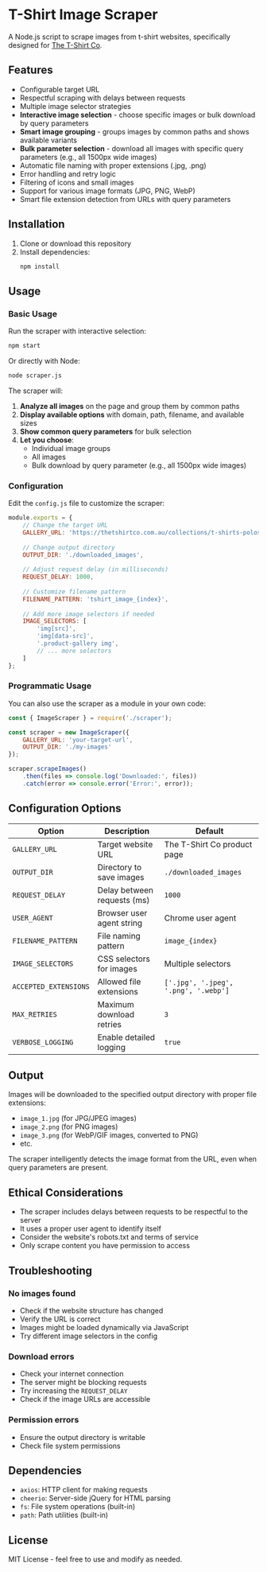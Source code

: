 # T-Shirt Image Scraper

A Node.js script to scrape images from t-shirt websites, specifically designed for [The T-Shirt Co](https://thetshirtco.com.au/).

## Features

- Configurable target URL
- Respectful scraping with delays between requests
- Multiple image selector strategies
- **Interactive image selection** - choose specific images or bulk download by query parameters
- **Smart image grouping** - groups images by common paths and shows available variants
- **Bulk parameter selection** - download all images with specific query parameters (e.g., all 1500px wide images)
- Automatic file naming with proper extensions (.jpg, .png)
- Error handling and retry logic
- Filtering of icons and small images
- Support for various image formats (JPG, PNG, WebP)
- Smart file extension detection from URLs with query parameters

## Installation

1. Clone or download this repository
2. Install dependencies:
   ```bash
   npm install
   ```

## Usage

### Basic Usage

Run the scraper with interactive selection:
```bash
npm start
```

Or directly with Node:
```bash
node scraper.js
```

The scraper will:
1. **Analyze all images** on the page and group them by common paths
2. **Display available options** with domain, path, filename, and available sizes
3. **Show common query parameters** for bulk selection
4. **Let you choose**:
   - Individual image groups
   - All images
   - Bulk download by query parameter (e.g., all 1500px wide images)

### Configuration

Edit the `config.js` file to customize the scraper:

```javascript
module.exports = {
    // Change the target URL
    GALLERY_URL: 'https://thetshirtco.com.au/collections/t-shirts-polos-custom-printing/products/essential-tee-custom-printed',
    
    // Change output directory
    OUTPUT_DIR: './downloaded_images',
    
    // Adjust request delay (in milliseconds)
    REQUEST_DELAY: 1000,
    
    // Customize filename pattern
    FILENAME_PATTERN: 'tshirt_image_{index}',
    
    // Add more image selectors if needed
    IMAGE_SELECTORS: [
        'img[src]',
        'img[data-src]',
        '.product-gallery img',
        // ... more selectors
    ]
};
```

### Programmatic Usage

You can also use the scraper as a module in your own code:

```javascript
const { ImageScraper } = require('./scraper');

const scraper = new ImageScraper({
    GALLERY_URL: 'your-target-url',
    OUTPUT_DIR: './my-images'
});

scraper.scrapeImages()
    .then(files => console.log('Downloaded:', files))
    .catch(error => console.error('Error:', error));
```

## Configuration Options

| Option | Description | Default |
|--------|-------------|---------|
| `GALLERY_URL` | Target website URL | The T-Shirt Co product page |
| `OUTPUT_DIR` | Directory to save images | `./downloaded_images` |
| `REQUEST_DELAY` | Delay between requests (ms) | `1000` |
| `USER_AGENT` | Browser user agent string | Chrome user agent |
| `FILENAME_PATTERN` | File naming pattern | `image_{index}` |
| `IMAGE_SELECTORS` | CSS selectors for images | Multiple selectors |
| `ACCEPTED_EXTENSIONS` | Allowed file extensions | `['.jpg', '.jpeg', '.png', '.webp']` |
| `MAX_RETRIES` | Maximum download retries | `3` |
| `VERBOSE_LOGGING` | Enable detailed logging | `true` |

## Output

Images will be downloaded to the specified output directory with proper file extensions:
- `image_1.jpg` (for JPG/JPEG images)
- `image_2.png` (for PNG images)
- `image_3.png` (for WebP/GIF images, converted to PNG)
- etc.

The scraper intelligently detects the image format from the URL, even when query parameters are present.

## Ethical Considerations

- The scraper includes delays between requests to be respectful to the server
- It uses a proper user agent to identify itself
- Consider the website's robots.txt and terms of service
- Only scrape content you have permission to access

## Troubleshooting

### No images found
- Check if the website structure has changed
- Verify the URL is correct
- Images might be loaded dynamically via JavaScript
- Try different image selectors in the config

### Download errors
- Check your internet connection
- The server might be blocking requests
- Try increasing the `REQUEST_DELAY`
- Check if the image URLs are accessible

### Permission errors
- Ensure the output directory is writable
- Check file system permissions

## Dependencies

- `axios`: HTTP client for making requests
- `cheerio`: Server-side jQuery for HTML parsing
- `fs`: File system operations (built-in)
- `path`: Path utilities (built-in)

## License

MIT License - feel free to use and modify as needed. 